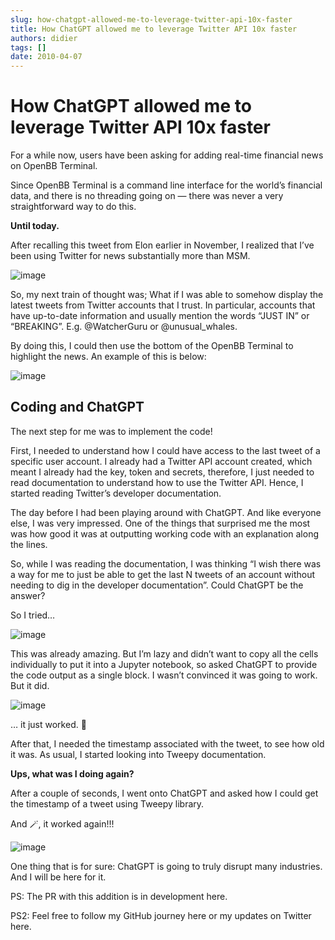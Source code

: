 ```yaml
---
slug: how-chatgpt-allowed-me-to-leverage-twitter-api-10x-faster
title: How ChatGPT allowed me to leverage Twitter API 10x faster
authors: didier
tags: []
date: 2010-04-07
---
```


# How ChatGPT allowed me to leverage Twitter API 10x faster

For a while now, users have been asking for adding real-time financial news on OpenBB Terminal.

Since OpenBB Terminal is a command line interface for the world’s financial data, and there is no threading going on — there was never a very straightforward way to do this.

**Until today.**

After recalling this tweet from Elon earlier in November, I realized that I’ve been using Twitter for news substantially more than MSM.

![image](https://github.com/Meg1211/my-website/assets/88618738/d7c7a808-90d6-4cea-8128-8edc95262664)

So, my next train of thought was; What if I was able to somehow display the latest tweets from Twitter accounts that I trust. In particular, accounts that have up-to-date information and usually mention the words “JUST IN” or “BREAKING”. E.g. @WatcherGuru or @unusual_whales.

By doing this, I could then use the bottom of the OpenBB Terminal to highlight the news. An example of this is below:

![image](https://github.com/Meg1211/my-website/assets/88618738/5335cbf9-eebe-44e4-8944-7284e8797abe)

## Coding and ChatGPT

The next step for me was to implement the code!

First, I needed to understand how I could have access to the last tweet of a specific user account. I already had a Twitter API account created, which meant I already had the key, token and secrets, therefore, I just needed to read documentation to understand how to use the Twitter API. Hence, I started reading Twitter’s developer documentation.

The day before I had been playing around with ChatGPT. And like everyone else, I was very impressed. One of the things that surprised me the most was how good it was at outputting working code with an explanation along the lines.

So, while I was reading the documentation, I was thinking “I wish there was a way for me to just be able to get the last N tweets of an account without needing to dig in the developer documentation”. Could ChatGPT be the answer?

So I tried…

![image](https://github.com/Meg1211/my-website/assets/88618738/dd94a0f4-20a1-4bb5-92dc-fa598fb095ac)

This was already amazing. But I’m lazy and didn’t want to copy all the cells individually to put it into a Jupyter notebook, so asked ChatGPT to provide the code output as a single block. I wasn’t convinced it was going to work. But it did.

![image](https://github.com/Meg1211/my-website/assets/88618738/4294d79a-fdaf-4593-8621-686db0dc13af)

… it just worked. 🤯

After that, I needed the timestamp associated with the tweet, to see how old it was. As usual, I started looking into Tweepy documentation.

**Ups, what was I doing again?**

After a couple of seconds, I went onto ChatGPT and asked how I could get the timestamp of a tweet using Tweepy library.

And 🪄, it worked again!!!

![image](https://github.com/Meg1211/my-website/assets/88618738/af9954fe-c1ff-4fc7-802a-a81c82adb86d)

One thing that is for sure: ChatGPT is going to truly disrupt many industries. And I will be here for it.

PS: The PR with this addition is in development here.

PS2: Feel free to follow my GitHub journey here or my updates on Twitter here.

